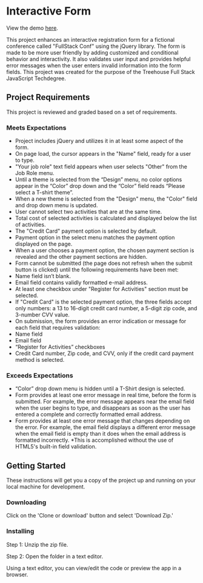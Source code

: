 # Interactive Form

View the demo [here](https://mmgolden.github.io/interactive-form/).

This project enhances an interactive registration form for a fictional conference called "FullStack Conf" using the jQuery library. The form is made to be more user friendly by adding customized and conditional behavior and interactivity. It also validates user input and provides helpful error messages when the user enters invalid information into the form fields. This project was created for the purpose of the Treehouse Full Stack JavaScript Techdegree.

## Project Requirements

This project is reviewed and graded based on a set of requirements.

### Meets Expectations

* Project includes jQuery and utilizes it in at least some aspect of the form.
* On page load, the cursor appears in the "Name" field, ready for a user to type.
* "Your job role" text field appears when user selects "Other" from the Job Role menu.
* Until a theme is selected from the “Design” menu, no color options appear in the “Color” drop down and the “Color” field reads “Please select a T-shirt theme”.
* When a new theme is selected from the "Design" menu, the "Color" field and drop down menu is updated.
* User cannot select two activities that are at the same time.
* Total cost of selected activities is calculated and displayed below the list of activities.
* The "Credit Card" payment option is selected by default.
* Payment option in the select menu matches the payment option displayed on the page.
* When a user chooses a payment option, the chosen payment section is revealed and the other payment sections are hidden.
* Form cannot be submitted (the page does not refresh when the submit button is clicked) until the following requirements have been met:
* Name field isn’t blank.
* Email field contains validly formatted e-mail address.
* At least one checkbox under "Register for Activities" section must be selected.
* If "Credit Card" is the selected payment option, the three fields accept only numbers: a 13 to 16-digit credit card number, a 5-digit zip code, and 3-number CVV value.
* On submission, the form provides an error indication or message for each field that requires validation:
* Name field
* Email field
* “Register for Activities” checkboxes
* Credit Card number, Zip code, and CVV, only if the credit card payment method is selected. 

### Exceeds Expectations

* “Color” drop down menu is hidden until a T-Shirt design is selected.
* Form provides at least one error message in real time, before the form is submitted. For example, the error message appears near the email field when the user begins to type, and disappears as soon as the user has entered a complete and correctly formatted email address.
* Form provides at least one error message that changes depending on the error. For example, the email field displays a different error message when the email field is empty than it does when the email address is formatted incorrectly. *This is accomplished without the use of HTML5's built-in field validation.

## Getting Started

These instructions will get you a copy of the project up and running on your local machine for development.

### Downloading

Click on the 'Clone or download' button and select 'Download Zip.'

### Installing

Step 1: Unzip the zip file.

Step 2: Open the folder in a text editor.

Using a text editor, you can view/edit the code or preview the app in a browser.